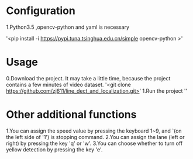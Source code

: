 # Configuration
1.Python3.5 ,opencv-python and yaml is necessary

'<pip install -i https://pypi.tuna.tsinghua.edu.cn/simple opencv-python >'


# Usage
0.Download the project. It may take a little time, because the project contains a few minutes of video dataset.
'<git clone https://github.com/zj611/line_dect_and_localization.git>'
1.Run the project
'<python main0.py>'

# Other additional functions
1.You can assign the speed value by pressing the keyboard 1~9, and `(on the left side of '1') is stopping command.
2.You can assign the lane (left or right) by pressing the key 'q' or 'w'.
3.You can choose whether to turn off yellow detection by pressing the key 'e'.
